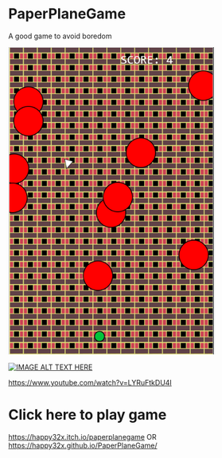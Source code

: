# PaperPlaneGame

A good game to avoid boredom

![alt text](https://raw.githubusercontent.com/happy32x/PaperPlaneGame/master/assets/img/preview.bmp)

[![IMAGE ALT TEXT HERE](https://img.youtube.com/vi/LYRuFtkDU4I/0.jpg)](https://www.youtube.com/watch?v=LYRuFtkDU4I)


https://www.youtube.com/watch?v=LYRuFtkDU4I
# Click here to play game
https://happy32x.itch.io/paperplanegame
OR
https://happy32x.github.io/PaperPlaneGame/
